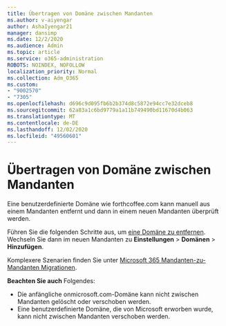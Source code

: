 ```yaml
---
title: Übertragen von Domäne zwischen Mandanten
ms.author: v-aiyengar
author: AshaIyengar21
manager: dansimp
ms.date: 12/2/2020
ms.audience: Admin
ms.topic: article
ms.service: o365-administration
ROBOTS: NOINDEX, NOFOLLOW
localization_priority: Normal
ms.collection: Adm_O365
ms.custom:
- "9002570"
- "7305"
ms.openlocfilehash: d696c9d095fb6b2b374d8c5872e94cc7e32dceb8
ms.sourcegitcommit: 62a83a1c6bd9779a1a11b749490bd11670d4b063
ms.translationtype: MT
ms.contentlocale: de-DE
ms.lasthandoff: 12/02/2020
ms.locfileid: "49560601"
---
```

# <a name="transfer-domain-between-tenants"></a>Übertragen von Domäne zwischen Mandanten

Eine benutzerdefinierte Domäne wie forthcoffee.com kann manuell aus einem Mandanten entfernt und dann in einem neuen Mandanten überprüft werden.

Führen Sie die folgenden Schritte aus, um [eine Domäne zu entfernen](https://docs.microsoft.com/microsoft-365/admin/get-help-with-domains/remove-a-domain). Wechseln Sie dann im neuen Mandanten zu **Einstellungen**  >  **Domänen**  >  **Hinzufügen**.

Komplexere Szenarien finden Sie unter [Microsoft 365 Mandanten-zu-Mandanten Migrationen](https://docs.microsoft.com/microsoft-365/enterprise/microsoft-365-tenant-to-tenant-migrations).

**Beachten Sie auch** Folgendes:
- Die anfängliche onmicrosoft.com-Domäne kann nicht zwischen Mandanten gelöscht oder verschoben werden.
- Eine benutzerdefinierte Domäne, die von Microsoft erworben wurde, kann nicht zwischen Mandanten verschoben werden.